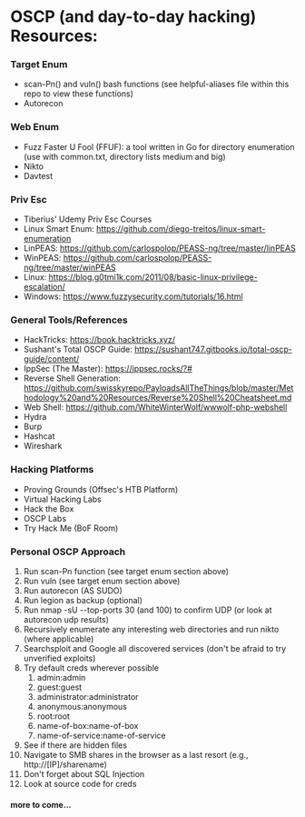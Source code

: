 # OSCP (and day-to-day hacking) Resources:

### Target Enum

* scan-Pn() and vuln() bash functions (see helpful-aliases file within this repo to view these functions)
* Autorecon

### Web Enum

* Fuzz Faster U Fool (FFUF): a tool written in Go for directory enumeration (use with common.txt, directory lists medium and big)
* Nikto
* Davtest

### Priv Esc

* Tiberius' Udemy Priv Esc Courses
* Linux Smart Enum: https://github.com/diego-treitos/linux-smart-enumeration
* LinPEAS: https://github.com/carlospolop/PEASS-ng/tree/master/linPEAS
* WinPEAS: https://github.com/carlospolop/PEASS-ng/tree/master/winPEAS
* Linux: https://blog.g0tmi1k.com/2011/08/basic-linux-privilege-escalation/
* Windows: https://www.fuzzysecurity.com/tutorials/16.html

### General Tools/References

* HackTricks: https://book.hacktricks.xyz/
* Sushant's Total OSCP Guide: https://sushant747.gitbooks.io/total-oscp-guide/content/
* IppSec (The Master): https://ippsec.rocks/?#
* Reverse Shell Generation: https://github.com/swisskyrepo/PayloadsAllTheThings/blob/master/Methodology%20and%20Resources/Reverse%20Shell%20Cheatsheet.md
* Web Shell: https://github.com/WhiteWinterWolf/wwwolf-php-webshell
* Hydra
* Burp
* Hashcat
* Wireshark

### Hacking Platforms

* Proving Grounds (Offsec's HTB Platform)
* Virtual Hacking Labs
* Hack the Box
* OSCP Labs
* Try Hack Me (BoF Room)

### Personal OSCP Approach

1. Run scan-Pn function (see target enum section above)
2. Run vuln (see target enum section above)
3. Run autorecon (AS SUDO)
4. Run legion as backup (optional)
5. Run nmap -sU --top-ports 30 (and 100) to confirm UDP (or look at autorecon udp results)
6. Recursively enumerate any interesting web directories and run nikto (where applicable)
7. Searchsploit and Google all discovered services (don't be afraid to try unverified exploits)
8. Try default creds wherever possible
   1. admin:admin 
   2. guest:guest
   3. administrator:administrator
   4. anonymous:anonymous
   5. root:root
   6. name-of-box:name-of-box
   7. name-of-service:name-of-service
9. See if there are hidden files
10. Navigate to SMB shares in the browser as a last resort (e.g., http://[IP]/sharename)
11. Don't forget about SQL Injection
12. Look at source code for creds

#### more to come...
